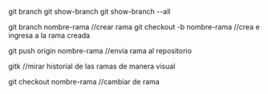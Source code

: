 <!-- ramas -->
git branch
git show-branch
git show-branch --all

git branch nombre-rama //crear rama
git checkout -b nombre-rama //crea e ingresa a la rama creada

git push origin nombre-rama //envia rama al repositorio

gitk //mirar historial de las ramas de manera visual

git checkout nombre-rama //cambiar de rama